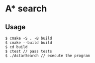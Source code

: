 # A* search

## Usage
```
$ cmake -S . -B build
$ cmake --build build
$ cd build
$ ctest // pass tests
$ ./AstarSearch // execute the program
```